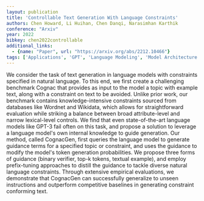 ```yaml
---
layout: publication
title: 'Controllable Text Generation With Language Constraints'
authors: Chen Howard, Li Huihan, Chen Danqi, Narasimhan Karthik
conference: "Arxiv"
year: 2022
bibkey: chen2022controllable
additional_links:
  - {name: "Paper", url: "https://arxiv.org/abs/2212.10466"}
tags: ['Applications', 'GPT', 'Language Modeling', 'Model Architecture', 'RAG']
---
```

We consider the task of text generation in language models with constraints specified in natural language. To this end, we first create a challenging benchmark Cognac that provides as input to the model a topic with example text, along with a constraint on text to be avoided. Unlike prior work, our benchmark contains knowledge-intensive constraints sourced from databases like Wordnet and Wikidata, which allows for straightforward evaluation while striking a balance between broad attribute-level and narrow lexical-level controls. We find that even state-of-the-art language models like GPT-3 fail often on this task, and propose a solution to leverage a language model's own internal knowledge to guide generation. Our method, called CognacGen, first queries the language model to generate guidance terms for a specified topic or constraint, and uses the guidance to modify the model's token generation probabilities. We propose three forms of guidance (binary verifier, top-k tokens, textual example), and employ prefix-tuning approaches to distill the guidance to tackle diverse natural language constraints. Through extensive empirical evaluations, we demonstrate that CognacGen can successfully generalize to unseen instructions and outperform competitive baselines in generating constraint conforming text.
